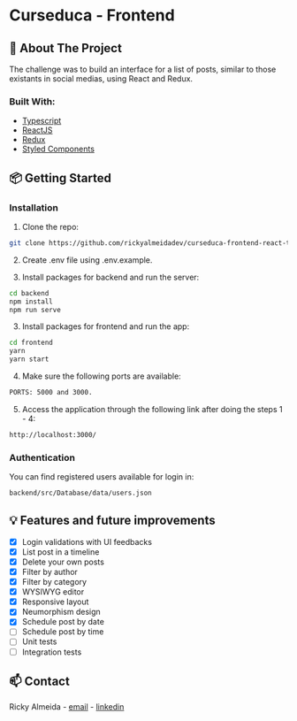 # Curseduca - Frontend

## :page_facing_up: About The Project

The challenge was to build an interface for a list of posts, similar to those existants in social medias, using React and Redux.

### Built With:

- [Typescript](https://www.typescriptlang.org/)
- [ReactJS](https://pt-br.reactjs.org/)
- [Redux](https://redux.js.org/)
- [Styled Components](https://styled-components.com/)

## :package: Getting Started

### Installation

1. Clone the repo:

```sh
git clone https://github.com/rickyalmeidadev/curseduca-frontend-react-test.git
```

2. Create .env file using .env.example.

3. Install packages for backend and run the server:

```sh
cd backend
npm install
npm run serve
```

3. Install packages for frontend and run the app:

```sh
cd frontend
yarn
yarn start
```

4. Make sure the following ports are available:

```sh
PORTS: 5000 and 3000.
```

5. Access the application through the following link after doing the steps 1 - 4:

```sh
http://localhost:3000/
```

### Authentication

You can find registered users available for login in:

```sh
backend/src/Database/data/users.json
```

## :bulb: Features and future improvements

- [x] Login validations with UI feedbacks
- [x] List post in a timeline
- [x] Delete your own posts
- [x] Filter by author
- [x] Filter by category
- [x] WYSIWYG editor
- [x] Responsive layout
- [x] Neumorphism design
- [x] Schedule post by date
- [ ] Schedule post by time
- [ ] Unit tests
- [ ] Integration tests

## :mailbox: Contact

Ricky Almeida - [email](mailto:ricky.almeida.dev@gmail.com) - [linkedin](https://www.linkedin.com/in/rickyalmeidadev/)
